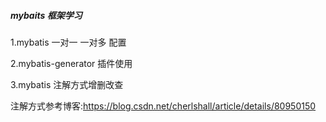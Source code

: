 
##### mybaits 框架学习

1.mybatis 一对一 一对多 配置



2.mybatis-generator 插件使用



3.mybatis 注解方式增删改查

注解方式参考博客:https://blog.csdn.net/cherlshall/article/details/80950150



